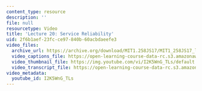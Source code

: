 ```yaml
---
content_type: resource
description: ''
file: null
resourcetype: Video
title: 'Lecture 20: Service Reliability'
uid: 2f6b1aef-23fc-ce97-840b-60acbdaeefe3
video_files:
  archive_url: https://archive.org/download/MIT1.258JS17/MIT1_258JS17_lec20_300k.mp4
  video_captions_file: https://open-learning-course-data-rc.s3.amazonaws.com/1-258j-public-transportation-systems-spring-2017/5803b92a19f357f0add0ebf14ab7ef47_I2K5WnG_TLs.vtt
  video_thumbnail_file: https://img.youtube.com/vi/I2K5WnG_TLs/default.jpg
  video_transcript_file: https://open-learning-course-data-rc.s3.amazonaws.com/1-258j-public-transportation-systems-spring-2017/1c8dd257fa37b76fab4d53a19b7d13e4_I2K5WnG_TLs.pdf
video_metadata:
  youtube_id: I2K5WnG_TLs
---
```

